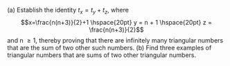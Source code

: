 (a) Establish the identity $t_x = t_y + t_z$, where
$$x=\frac{n(n+3)}{2}+1 \hspace{20pt} y = n + 1 \hspace{20pt} z = \frac{n(n+3)}{2}$$
and n $\geq{1}$, thereby proving that there are infinitely many triangular numbers that are the sum of two other such numbers.
(b) Find three examples of triangular numbers that are sums of two other triangular numbers.